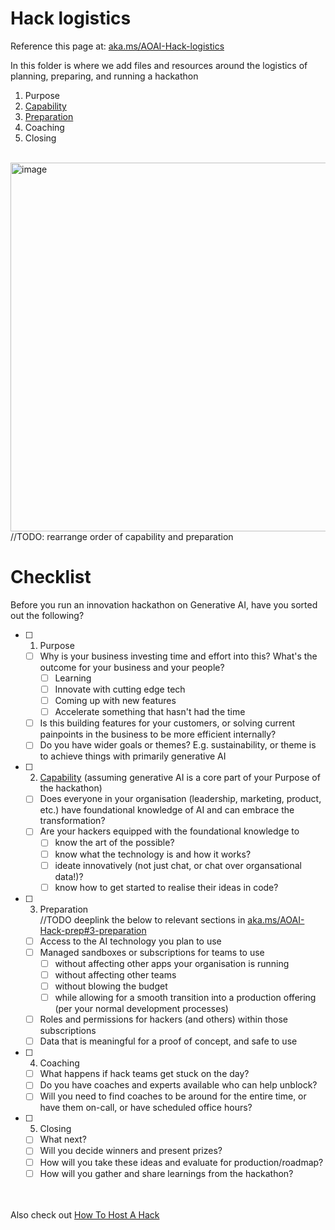 # Hack logistics
Reference this page at: [aka.ms/AOAI-Hack-logistics](https://aka.ms/AOAI-Hack-logistics)

In this folder is where we add files and resources around the logistics of planning, preparing, and running a hackathon
1. Purpose
2. [Capability](https://aka.ms/AOAI-Hack-learn)
3. [Preparation](https://aka.ms/AOAI-Hack-prep)
4. Coaching
5. Closing
<br></br>

<img width="590" alt="image" src="https://github.com/abbyjshen/AOAI-Hack-Pack/assets/40477007/7b96f7c0-c45a-4691-b867-33526dbe2f7a">
//TODO: rearrange order of capability and preparation

# Checklist

Before you run an innovation hackathon on Generative AI, have you sorted out the following?

- [ ] 1. Purpose
  - [ ] Why is your business investing time and effort into this? What's the outcome for your business and your people?
    - [ ] Learning
    - [ ] Innovate with cutting edge tech
    - [ ] Coming up with new features
    - [ ] Accelerate something that hasn't had the time
  - [ ] Is this building features for your customers, or solving current painpoints in the business to be more efficient internally?
  - [ ] Do you have wider goals or themes? E.g. sustainability, or theme is to achieve things with primarily generative AI

- [ ] 2. [Capability](https://aka.ms/AOAI-Hack-learn) (assuming generative AI is a core part of your Purpose of the hackathon)
  - [ ] Does everyone in your organisation (leadership, marketing, product, etc.) have foundational knowledge of AI and can embrace the transformation?
  - [ ] Are your hackers equipped with the foundational knowledge to
    - [ ] know the art of the possible?
    - [ ] know what the technology is and how it works?
    - [ ] ideate innovatively (not just chat, or chat over organsational data!)?
    - [ ] know how to get started to realise their ideas in code?

- [ ] 3. Preparation <br>//TODO deeplink the below to relevant sections in [aka.ms/AOAI-Hack-prep#3-preparation](https://aka.ms/AOAI-Hack-prep#3-preparation)
  - [ ] Access to the AI technology you plan to use
  - [ ] Managed sandboxes or subscriptions for teams to use
    - [ ] without affecting other apps your organisation is running
    - [ ] without affecting other teams
    - [ ] without blowing the budget
    - [ ] while allowing for a smooth transition into a production offering (per your normal development processes)
  - [ ] Roles and permissions for hackers (and others) within those subscriptions
  - [ ] Data that is meaningful for a proof of concept, and safe to use 

- [ ] 4. Coaching
  - [ ] What happens if hack teams get stuck on the day?
  - [ ] Do you have coaches and experts available who can help unblock?
  - [ ] Will you need to find coaches to be around for the entire time, or have them on-call, or have scheduled office hours?

- [ ] 5. Closing
  - [ ] What next?
  - [ ] Will you decide winners and present prizes?
  - [ ] How will you take these ideas and evaluate for production/roadmap?
  - [ ] How will you gather and share learnings from the hackathon?

<br></br>
Also check out [How To Host A Hack](https://github.com/microsoft/WhatTheHack/blob/master/000-HowToHack/WTH-HowToHostAHack.md)
